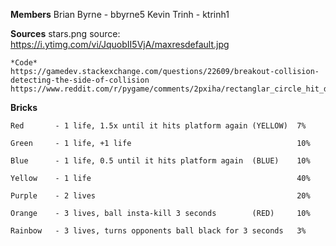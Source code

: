 **Members**
    Brian Byrne - bbyrne5
    Kevin Trinh - ktrinh1

**Sources**
    stars.png
    source: https://i.ytimg.com/vi/JquobII5VjA/maxresdefault.jpg

    *Code*
    https://gamedev.stackexchange.com/questions/22609/breakout-collision-detecting-the-side-of-collision
    https://www.reddit.com/r/pygame/comments/2pxiha/rectanglar_circle_hit_detection/

**Bricks**

    Red       - 1 life, 1.5x until it hits platform again (YELLOW)  7%
    
    Green     - 1 life, +1 life                                     10%
    
    Blue      - 1 life, 0.5 until it hits platform again  (BLUE)    10%
    
    Yellow    - 1 life                                              40%
    
    Purple    - 2 lives                                             20%
    
    Orange    - 3 lives, ball insta-kill 3 seconds        (RED)     10%
    
    Rainbow   - 3 lives, turns opponents ball black for 3 seconds   3%
